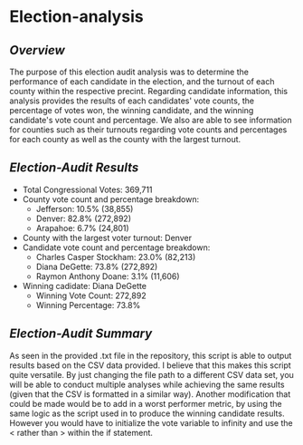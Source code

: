 # **Election-analysis**

## *Overview*

The purpose of this election audit analysis was to determine the performance of each candidate in the election, and the turnout of each county within the respective precint. Regarding candidate information, this analysis provides the results of each candidates' vote counts, the percentage of votes won, the winning candidate, and the winning candidate's vote count and percentage. We also are able to see information for counties such as their turnouts regarding vote counts and percentages for each county as well as the county with the largest turnout.

## *Election-Audit Results*

* Total Congressional Votes: 369,711
* County vote count and percentage breakdown:
  * Jefferson: 10.5% (38,855)
  * Denver: 82.8% (272,892)
  * Arapahoe: 6.7% (24,801)
* County with the largest voter turnout: Denver
* Candidate vote count and percentage breakdown:
  * Charles Casper Stockham: 23.0% (82,213)
  * Diana DeGette: 73.8% (272,892)
  * Raymon Anthony Doane: 3.1% (11,606)
* Winning cadidate: Diana DeGette
  * Winning Vote Count: 272,892
  * Winning Percentage: 73.8%

## *Election-Audit Summary*

As seen in the provided .txt file in the repository, this script is able to output results based on the CSV data provided. I believe that this makes this script quite versatile. By just changing the file path to a different CSV data set, you will be able to conduct multiple analyses while achieving the same results (given that the CSV is formatted in a similar way). Another modification that could be made would be to add in a worst performer metric, by using the same logic as the script used in to produce the winning candidate results. However you would have to initialize the vote variable to infinity and use the < rather than > within the if statement. 
